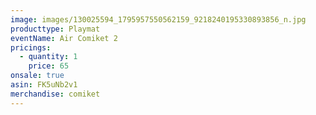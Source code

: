 ```yaml
---
image: images/130025594_1795957550562159_9218240195330893856_n.jpg
producttype: Playmat
eventName: Air Comiket 2
pricings:
  - quantity: 1
    price: 65
onsale: true
asin: FK5uNb2v1
merchandise: comiket
---
```


